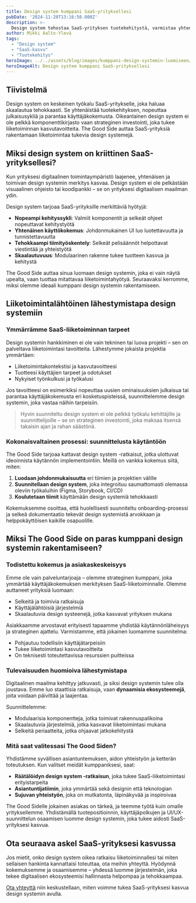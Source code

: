 ```yaml
---
title: Design system kumppani SaaS-yrityksellesi
pubDate: '2024-11-20T13:16:50.000Z'
description: >-
  Design system tehostaa SaaS-yrityksen tuotekehitystä, varmistaa yhtenäisen käyttökokemuksen ja tukee skaalautuvaa kasvua. The Good Side on strateginen kumppani, joka auttaa rakentamaan liiketoimintaasi tukevan design systemin.
author: Mikki Aalto-Ylevä
tags:
  - "Design system"
  - "SaaS-kasvu"
  - "Tuotekehitys"
heroImage: ../../assets/blog/images/kumppani-design-systemin-luomiseen/featured.webp
heroImageAlt: Design system kumppani SaaS-yrityksellesi
---
```


## Tiivistelmä

Design system on keskeinen työkalu SaaS-yritykselle, joka haluaa skaalautua tehokkaasti. Se yhtenäistää tuotekehityksen, nopeuttaa julkaisusykliä ja parantaa käyttäjäkokemusta. Oikeanlainen design system ei ole pelkkä komponenttikirjasto vaan strateginen investointi, joka tukee liiketoiminnan kasvutavoitteita. The Good Side auttaa SaaS-yrityksiä rakentamaan liiketoimintaa tukevia design systemejä.

## Miksi design system on kriittinen SaaS-yrityksellesi?

Kun yrityksesi digitaalinen toimintaympäristö laajenee, yhtenäisen ja toimivan design systemin merkitys kasvaa. Design system ei ole pelkästään visuaalinen ohjeisto tai koodipankki – se on yrityksesi digitaalisen maailman ydin.

Design system tarjoaa SaaS-yrityksille merkittäviä hyötyjä:

* **Nopeampi kehityssykli**: Valmiit komponentit ja selkeät ohjeet nopeuttavat kehitystyötä
* **Yhtenäinen käyttökokemus**: Johdonmukainen UI luo luotettavuutta ja tunnistettavuutta
* **Tehokkaampi tiimityöskentely**: Selkeät pelisäännöt helpottavat viestintää ja yhteistyötä
* **Skaalautuvuus**: Modulaarinen rakenne tukee tuotteen kasvua ja kehitystä

The Good Side auttaa sinua luomaan design systemin, joka ei vain näytä upealta, vaan tuottaa mitattavaa liiketoimintahyötyä. Seuraavaksi kerromme, miksi olemme ideaali kumppani design systemin rakentamiseen.

## Liiketoimintalähtöinen lähestymistapa design systemiin

### Ymmärrämme SaaS-liiketoiminnan tarpeet

Design systemin hankkiminen ei ole vain tekninen tai luova projekti – sen on palveltava liiketoimintasi tavoitteita. Lähestymme jokaista projektia ymmärtäen:

* Liiketoimintakontekstisi ja kasvutavoitteesi
* Tuotteesi käyttäjien tarpeet ja odotukset
* Nykyiset työnkulkusi ja työkalusi

Jos tavoitteesi on esimerkiksi nopeuttaa uusien ominaisuuksien julkaisua tai parantaa käyttäjäkokemusta eri kosketuspisteissä, suunnittelemme design systemin, joka vastaa näihin tarpeisiin.

> Hyvin suunniteltu design system ei ole pelkkä työkalu kehittäjille ja suunnittelijoille – se on strateginen investointi, joka maksaa itsensä takaisin ajan ja rahan säästönä.

### Kokonaisvaltainen prosessi: suunnittelusta käytäntöön

The Good Side tarjoaa kattavat design system -ratkaisut, jotka ulottuvat ideoinnista käytännön implementointiin. Meillä on vankka kokemus siitä, miten:

1. **Luodaan johdonmukaisuutta** eri tiimien ja projektien välille
2. **Suunnitellaan design system**, joka integroituu saumattomasti olemassa oleviin työkaluihin (Figma, Storybook, CI/CD)
3. **Koulutetaan tiimit** käyttämään design systemiä tehokkaasti

Kokemuksemme osoittaa, että huolellisesti suunniteltu onboarding-prosessi ja selkeä dokumentaatio tekevät design systemistä arvokkaan ja helppokäyttöisen kaikille osapuolille.

## Miksi The Good Side on paras kumppani design systemin rakentamiseen?

### Todistettu kokemus ja asiakaskeskeisyys

Emme ole vain palveluntarjoaja – olemme strateginen kumppani, joka ymmärtää käyttäjäkokemuksen merkityksen SaaS-liiketoiminnalle. Olemme auttaneet yrityksiä luomaan:

* Selkeitä ja toimivia ratkaisuja
* Käyttäjälähtöisiä järjestelmiä
* Skaalautuvia design systeenejä, jotka kasvavat yrityksen mukana

Asiakkaamme arvostavat erityisesti tapaamme yhdistää käytännönläheisyys ja strateginen ajattelu. Varmistamme, että jokainen luomamme suunnitelma:

* Pohjautuu todellisiin käyttäjätarpeisiin
* Tukee liiketoimintasi kasvutavoitteita
* On teknisesti toteutettavissa resurssien puitteissa

### Tulevaisuuden huomioiva lähestymistapa

Digitaalinen maailma kehittyy jatkuvasti, ja siksi design systemin tulee olla joustava. Emme luo staattisia ratkaisuja, vaan **dynaamisia ekosysteemejä**, joita voidaan päivittää ja laajentaa.

Suunnittelemme:
* Modulaarisia komponentteja, jotka toimivat rakennuspalikoina
* Skaalautuvia järjestelmiä, jotka kasvavat liiketoimintasi mukana
* Selkeitä periaatteita, jotka ohjaavat jatkokehitystä

### Mitä saat valitessasi The Good Siden?

Yhdistämme syvällisen asiantuntemuksen, aidon yhteistyön ja ketterän toteutuksen. Kun valitset meidät kumppaniksesi, saat:

* **Räätälöidyn design system -ratkaisun**, joka tukee SaaS-liiketoimintasi erityistarpeita
* **Asiantuntijatiimin**, joka ymmärtää sekä designin että teknologian
* **Sujuvan yhteistyön**, joka on mutkatonta, läpinäkyvää ja inspiroivaa

The Good Sidelle jokainen asiakas on tärkeä, ja teemme työtä kuin omalle yrityksellemme. Yhdistämällä tuotepositioinnin, käyttäjäpolkujen ja UI/UX-suunnittelun osaamisen luomme design systemin, joka tukee aidosti SaaS-yrityksesi kasvua.

## Ota seuraava askel SaaS-yrityksesi kasvussa

Jos mietit, onko design system oikea ratkaisu liiketoiminnallesi tai miten sellaisen hankinta kannattaisi toteuttaa, ota meihin yhteyttä. Hyödynnä kokemuksemme ja osaamisemme – yhdessä luomme järjestelmän, joka tekee digitaalisen ekosysteemisi hallinnasta helpompaa ja tehokkaampaa.

[Ota yhteyttä](/fi/contact) niin keskustellaan, miten voimme tukea SaaS-yrityksesi kasvua design systemin avulla.